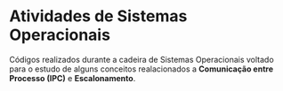 # Atividades de Sistemas Operacionais
Códigos realizados durante a cadeira de Sistemas Operacionais voltado para o estudo de alguns conceitos realacionados a <strong>Comunicação entre Processo (IPC)</strong> e <strong>Escalonamento</strong>.
